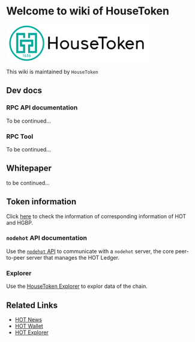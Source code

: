# Welcome to wiki of HouseToken

<img src="/assets/images/logo.svg" alt="logo" height="100"/>

This wiki is maintained by `HouseToken`
## Dev docs

### RPC API documentation

To be continued...

### RPC Tool

To be continued...

## Whitepaper

to be continued...

## Token information

Click [here](/token/token) to check the information of corresponding information of HOT and HGBP.

### `nodehot` API documentation

Use the [`nodehot` API](https://dev.hotwallet.tech) to communicate with a `nodehot` server, the core peer-to-peer server that manages the HOT Ledger.

### Explorer

Use the [HouseToken Explorer](https://explorer.hotwallet.tech) to explor data of the chain.

## Related Links

* [HOT News](http://www.house-token.com/news/)
* [HOT Wallet](https://www.hotwallet.tech)
* [HOT Explorer](https://explorer.hotwallet.tech/exchange)